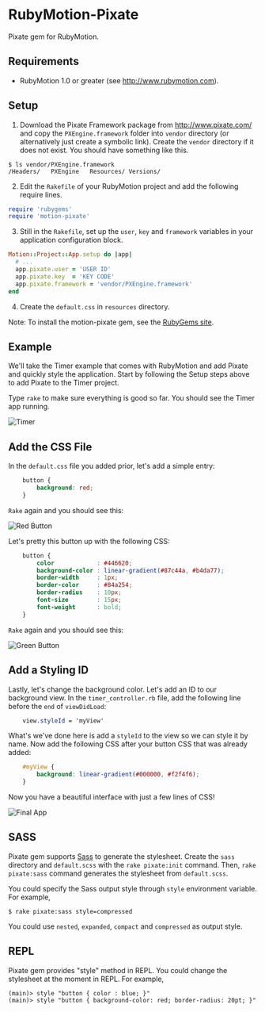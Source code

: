 RubyMotion-Pixate
=================

Pixate gem for RubyMotion.


## Requirements

- RubyMotion 1.0 or greater (see http://www.rubymotion.com).


## Setup

1. Download the Pixate Framework package from http://www.pixate.com/ and copy the `PXEngine.framework` folder into `vendor` directory (or alternatively just create a symbolic link). Create the `vendor` directory if it does not exist. You should have something like this.
```
$ ls vendor/PXEngine.framework
/Headers/   PXEngine   Resources/ Versions/
```

2. Edit the `Rakefile` of your RubyMotion project and add the following require lines.
```ruby
require 'rubygems'
require 'motion-pixate'
```

3. Still in the `Rakefile`, set up the `user`, `key` and `framework` variables in your application configuration block.
```ruby
Motion::Project::App.setup do |app|
  # ...
  app.pixate.user = 'USER ID'
  app.pixate.key  = 'KEY CODE'
  app.pixate.framework = 'vendor/PXEngine.framework'
end
```

4. Create the `default.css` in `resources` directory.

Note: To install the motion-pixate gem, see the [RubyGems site](https://rubygems.org/gems/motion-pixate).

## Example

We'll take the Timer example that comes with RubyMotion and add Pixate and quickly style the application. Start by following the Setup steps above to add Pixate to the Timer project.

Type `rake` to make sure everything is good so far. You should see the Timer app running.

![Timer](https://raw.github.com/Pixate/RubyMotion-Pixate/master/Screenshots/timer_run.png)

## Add the CSS File

In the `default.css` file you added prior, let's add a simple entry:

```css
	button {
		background: red;
	}
```

`Rake` again and you should see this:

![Red Button](https://raw.github.com/Pixate/RubyMotion-Pixate/master/Screenshots/red_button.png)

Let's pretty this button up with the following CSS:

```css
	button {
		color            : #446620;
		background-color : linear-gradient(#87c44a, #b4da77);
		border-width     : 1px;
		border-color     : #84a254;
		border-radius    : 10px;
		font-size        : 15px;
		font-weight      : bold;
	}
```	

`Rake` again and you should see this:

![Green Button](https://raw.github.com/Pixate/RubyMotion-Pixate/master/Screenshots/green_button.png)

## Add a Styling ID

Lastly, let's change the background color. Let's add an ID to our background view. In the `timer_controller.rb` file, add the following line before the `end` of `viewDidLoad`:

```css
	view.styleId = 'myView'
```

What's we've done here is add a `styleId` to the view so we can style it by name. Now add the following CSS after your button CSS that was already added:

```css
	#myView {
		background: linear-gradient(#000000, #f2f4f6);
	}
```

Now you have a beautiful interface with just a few lines of CSS!

![Final App](https://raw.github.com/Pixate/RubyMotion-Pixate/master/Screenshots/background_view.png)

## SASS

Pixate gem supports [Sass](http://sass-lang.com/) to generate the stylesheet. Create the `sass` directory and `default.scss` with the `rake pixate:init` command. Then, `rake pixate:sass` command generates the stylesheet from `default.scss`.

You could specify the Sass output style through `style` environment variable. For example,
```
$ rake pixate:sass style=compressed
```

You could use `nested`, `expanded`, `compact` and `compressed` as output style.

## REPL

Pixate gem provides "style" method in REPL. You could change the stylesheet at the moment in REPL. For example,
```
(main)> style "button { color : blue; }"
(main)> style "button { background-color: red; border-radius: 20pt; }"
```
